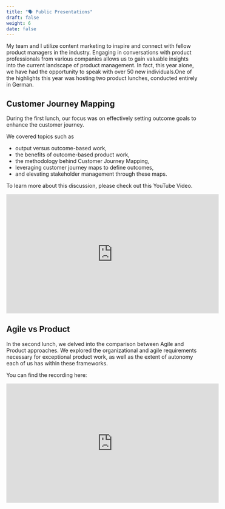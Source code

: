```yaml
---
title: "🗣️ Public Presentations"
draft: false
weight: 6
date: false
---
```


My team and I utilize content marketing to inspire and connect with fellow product managers in the industry. Engaging in conversations with product professionals from various companies allows us to gain valuable insights into the current landscape of product management. In fact, this year alone, we have had the opportunity to speak with over 50 new individuals.One of the highlights this year was hosting two product lunches, conducted entirely in German. 

## Customer Journey Mapping

During the first lunch, our focus was on effectively setting outcome goals to enhance the customer journey. 

We covered topics such as 

- output versus outcome-based work,
- the benefits of outcome-based product work,
- the methodology behind Customer Journey Mapping,
- leveraging customer journey maps to define outcomes,
- and elevating stakeholder management through these maps.

To learn more about this discussion, please check out this YouTube Video.

<iframe 
    width="560" 
    height="315" 
    src="https://www.youtube.com/embed/CNdHwSguV0U" 
    title="YouTube video player" 
    frameborder="0" 
    allow="accelerometer; autoplay; clipboard-write; encrypted-media; gyroscope; picture-in-picture; web-share" allowfullscreen>
</iframe>

## Agile vs Product

In the second lunch, we delved into the comparison between Agile and Product approaches. We explored the organizational and agile requirements necessary for exceptional product work, as well as the extent of autonomy each of us has within these frameworks.

You can find the recording here:

<iframe width="560" height="315" src="https://www.youtube.com/embed/20kAcqNVKW8" title="YouTube video player" frameborder="0" allow="accelerometer; autoplay; clipboard-write; encrypted-media; gyroscope; picture-in-picture; web-share" allowfullscreen></iframe>